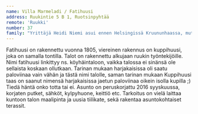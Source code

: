 ```yaml
---
name: Villa Marmeladi / Fatihuusi
address: Ruukintie 5 B 1, Ruotsinpyhtää
remote: 'Ruukki'
number: 37
family: "Yrittäjä Heidi Niemi asui ennen Helsingissä Kruununhaassa, mutta oli monta vuotta haaveillut vanhasta puutalosta. Samoihin aikoihin kun Heidin piti löytää itselleen uusi koti, hän näki Ilta-Sanomissa artikkelin, missä Loviisan Wanhat Talot-tapahtuman yhteydessä oli haastattelu Päivi Storgårdista. Siinä Päivi kertoi ihanasta ruukkimiljööstä ja kodistaan siellä.\nLokakuussa 2016 Heidi muutti kissojensa Tanelin ja Amelien kanssa nk. Fatihuusiin ja asunto sai nimekseen Villa Marmeladi. Ennen sitä hän asui vähän aikaa toisessa vanhassa talossa Ruukissa.\n– Marmeladin remontin yhteydessä valitsin seinille näyttävät tapetit. Niiden avulla olen luonut oman maailman, missä värit ja kankaat sopivat yhteen esineiden kanssa.\nEteisessä paistaa aina aurinko. Tapetit ovat keltaiset ja pyöreä matto muistuttaa aurinkoa. Keittiössä vanha hella on punainen, kuten myös pönttöuuni olohuoneessa.\n– Kun muutin tänne en tuntenut ketään. Nyt minulla on rikas sosiaalinen elämä täällä. Ystäväni Helsingistä tulevat mielellään ja usein kylään. Minulla on edelleen PinUp-Garagen studio Helsingissä, mutta upea studio ja vaatemyymälä myös täällä Ruukissa."
---
```

Fatihuusi on rakennettu vuonna 1805, viereinen rakennus on kuppihuusi, joka on samalla tontilla. Talot on rakennettu alkujaan ruukin työntekijöille. Nimi fatihuusi linkittyy ns. köyhäintaloon, vaikka talossa ei sinänsä ole sellaista koskaan ollutkaan. Tarinan mukaan harjakaisissa oli saatu paloviinaa vain vähän ja tästä nimi talolle, saman tarinan mukaan Kuppihuusi taas on saanut nimensä harjakaisissa jaetun paloviinaa oikein isolla kupilla ;) Tiedä häntä onko totta tai ei. Asunto on peruskorjattu 2016 syyskuussa, korjaten putket, sähköt, kylpyhuone, keittiö etc. Tarkoitus on vielä laittaa kuntoon talon maalipinta ja uusia tiilikate, sekä rakentaa asuntokohtaiset terassit.
